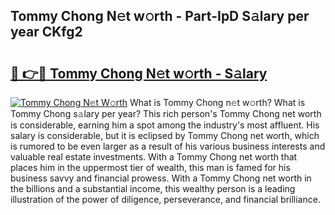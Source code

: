 ## Tommy Chong N𝚎t w𝚘rth - Part-IpD S𝚊lary per year CKfg2

# <h2><a href="http://gc0a9q.nevu.top/?p=Tommy+Chong">🔗 👉🔴 Tommy Chong N𝚎t w𝚘rth - S𝚊lary</a></h2>

[![Tommy Chong N𝚎t W𝚘rth](https://i.imgur.com/Oavwk0R.jpeg)](http://gc0a9q.nevu.top/?p=Tommy+Chong)
What is Tommy Chong n𝚎t w𝚘rth? What is Tommy Chong s𝚊lary per year?
This rich person's Tommy Chong net worth is considerable, earning him a spot among the industry's most affluent. His salary is considerable, but it is eclipsed by Tommy Chong net worth, which is rumored to be even larger as a result of his various business interests and valuable real estate investments. With a Tommy Chong net worth that places him in the uppermost tier of wealth, this man is famed for his business savvy and financial prowess. With a Tommy Chong net worth in the billions and a substantial income, this wealthy person is a leading illustration of the power of diligence, perseverance, and financial brilliance.
